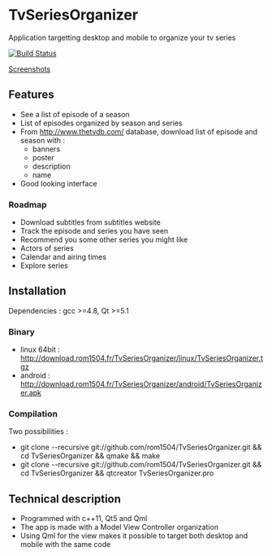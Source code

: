 # TvSeriesOrganizer
Application targetting desktop and mobile to organize your tv series

[![Build Status](https://travis-ci.org/rom1504/TvSeriesOrganizer.png?branch=master)](https://travis-ci.org/rom1504/TvSeriesOrganizer)

[Screenshots](http://download.rom1504.fr/TvSeriesOrganizer/screenshot/screenshot.php)


## Features
 * See a list of episode of a season
 * List of episodes organized by season and series
 * From  http://www.thetvdb.com/ database, download list of episode and season with :
   * banners
   * poster
   * description
   * name
 * Good looking interface
 
### Roadmap
 * Download subtitles from subtitles website
 * Track the episode and series you have seen
 * Recommend you some other series you might like
 * Actors of series
 * Calendar and airing times
 * Explore series
 
## Installation

Dependencies : gcc >=4.8, Qt >=5.1 

### Binary
 * linux 64bit : http://download.rom1504.fr/TvSeriesOrganizer/linux/TvSeriesOrganizer.tgz
 * android : http://download.rom1504.fr/TvSeriesOrganizer/android/TvSeriesOrganizer.apk

### Compilation
Two possibilities :
 * git clone --recursive git://github.com/rom1504/TvSeriesOrganizer.git && cd TvSeriesOrganizer && qmake && make
 * git clone --recursive git://github.com/rom1504/TvSeriesOrganizer.git && cd TvSeriesOrganizer && qtcreator TvSeriesOrganizer.pro
 
## Technical description
 * Programmed with c++11, Qt5 and Qml
 * The app is made with a Model View Controller organization
 * Using Qml for the view makes it possible to target both desktop and mobile with the same code
